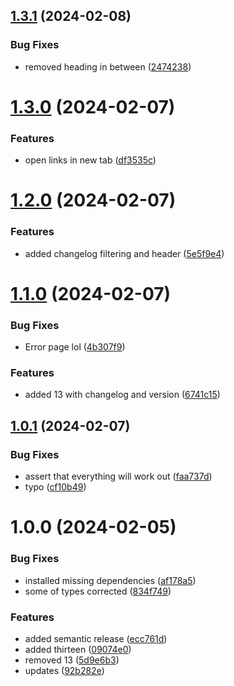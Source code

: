 ## [1.3.1](https://github.com/ElfenB/react-learning/compare/v1.3.0...v1.3.1) (2024-02-08)


### Bug Fixes

* removed heading in between ([2474238](https://github.com/ElfenB/react-learning/commit/2474238ee396c19a1dc5d6dff8ada8565f0143ce))

# [1.3.0](https://github.com/ElfenB/react-learning/compare/v1.2.0...v1.3.0) (2024-02-07)


### Features

* open links in new tab ([df3535c](https://github.com/ElfenB/react-learning/commit/df3535c7fb5ca1b9ceaf580440711e3fd22d4d67))

# [1.2.0](https://github.com/ElfenB/react-learning/compare/v1.1.0...v1.2.0) (2024-02-07)


### Features

* added changelog filtering and header ([5e5f9e4](https://github.com/ElfenB/react-learning/commit/5e5f9e4a9e5d3961b0b00b8ea526f61d0ab2f428))

# [1.1.0](https://github.com/ElfenB/react-learning/compare/v1.0.1...v1.1.0) (2024-02-07)


### Bug Fixes

* Error page lol ([4b307f9](https://github.com/ElfenB/react-learning/commit/4b307f9120a048f151ead557bae80953b8093c73))


### Features

* added 13 with changelog and version ([6741c15](https://github.com/ElfenB/react-learning/commit/6741c1564b013a291a0c7cfc52a7b5da97542dd2))

## [1.0.1](https://github.com/ElfenB/react-learning/compare/v1.0.0...v1.0.1) (2024-02-07)


### Bug Fixes

* assert that everything will work out ([faa737d](https://github.com/ElfenB/react-learning/commit/faa737d078a97e0eaee0f72b5c197163948d092d))
* typo ([cf10b49](https://github.com/ElfenB/react-learning/commit/cf10b491bc2da89bd5c7f34838c6fa5957de3c16))

# 1.0.0 (2024-02-05)


### Bug Fixes

* installed missing dependencies ([af178a5](https://github.com/ElfenB/react-learning/commit/af178a564f61b17017e14f7f8c9d39b872922fcf))
* some of types corrected ([834f749](https://github.com/ElfenB/react-learning/commit/834f749aba4d2d0f8fa2c89328b3a09e98ec09b9))


### Features

* added semantic release ([ecc761d](https://github.com/ElfenB/react-learning/commit/ecc761d102661aad1edce54eb04c8c506d9fe978))
* added thirteen ([09074e0](https://github.com/ElfenB/react-learning/commit/09074e03fe7655217746632d0ff8004715a92e7c))
* removed 13 ([5d9e6b3](https://github.com/ElfenB/react-learning/commit/5d9e6b3d408f30ec624714d23a64c42ec882aa1a))
* updates ([92b282e](https://github.com/ElfenB/react-learning/commit/92b282e1fb204d3e1b2cf3f3a1fbdac73451db0a))
